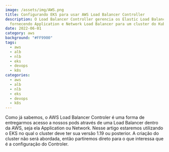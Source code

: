```yaml
---
image: /assets/img/AWS.png
title: Configurando EKS para usar AWS Load Balancer Controller
description: O Load Balancer Controller gerencia os Elastic Load Balancers
  fornecendo Application e Network Load Balancer para um cluster do Kubernetes.
date: 2022-06-01
category: aws
background: "#FF9900"
tags:
  - aws
  - alb
  - nlb
  - eks
  - devops
  - k8s
categories:
  - aws
  - alb
  - nlb
  - eks
  - devops
  - k8s
---
```

Como já sabemos, o AWS Load Balancer Controler é uma forma de entregarmos acesso a nossos pods através de uma Load Balancer dentro da AWS, seja ela Application ou Network. Nesse artigo estaremos utilizando o EKS no qual o cluster deve ter sua versão 1.19 ou posterior. A criação do cluster não será abordada, então partiremos direto para o que interessa que é a configuração do Controler.

